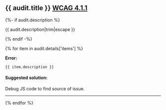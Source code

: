 ## {{ audit.title }} [WCAG 4.1.1](https://www.w3.org/WAI/WCAG21/quickref/?versions=2.0#compatible)

{%- if audit.description %}

{{ audit.description|trim|escape }}

{% endif -%}

{% for item in audit.details['items'] %}

__Error:__

```
{{ item.description }}
```

#### Suggested solution:

Debug JS code to find source of issue.

---

{% endfor %}